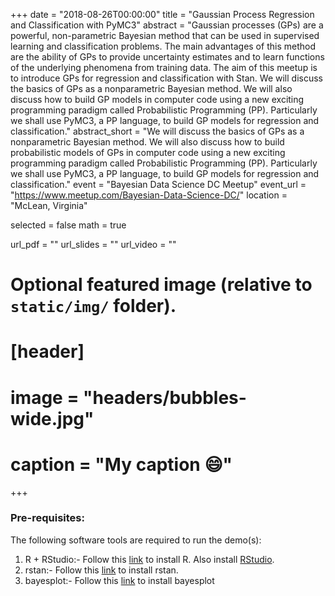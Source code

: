 +++
date = "2018-08-26T00:00:00"
title = "Gaussian Process Regression and Classification with PyMC3"
abstract = "Gaussian processes (GPs) are a powerful, non-parametric Bayesian method that can be used in supervised learning and classification problems. The main advantages of this method are the ability of GPs to provide uncertainty estimates and to learn functions of the underlying phenomena from training data. The aim of this meetup is to introduce GPs for regression and classification with Stan. We will discuss the basics of GPs as a nonparametric Bayesian method. We will also discuss how to build GP models in computer code using a new exciting programming paradigm called Probabilistic Programming (PP). Particularly we shall use PyMC3, a PP language, to build GP models for regression and classification."
abstract_short = "We will discuss the basics of GPs as a nonparametric Bayesian method. We will also discuss how to build probabilistic models of GPs in computer code using a new exciting programming paradigm called Probabilistic Programming (PP). Particularly we shall use PyMC3, a PP language, to build GP models for regression and classification."
event = "Bayesian Data Science DC Meetup"
event_url = "https://www.meetup.com/Bayesian-Data-Science-DC/"
location = "McLean, Virginia"

selected = false
math = true

url_pdf = ""
url_slides = ""
url_video = ""

# Optional featured image (relative to `static/img/` folder).
# [header]
# image = "headers/bubbles-wide.jpg"
# caption = "My caption :smile:"

+++

### Pre-requisites:

The following software tools are required to run the demo(s):

1. R + RStudio:- Follow this [link](https://www.r-project.org/) to install R. Also install [RStudio](https://www.rstudio.com/products/rstudio/download/preview/).
2. rstan:- Follow this [link](https://github.com/stan-dev/rstan/wiki/RStan-Getting-Started) to install rstan.
3. bayesplot:- Follow this [link](https://github.com/stan-dev/bayesplot) to install bayesplot